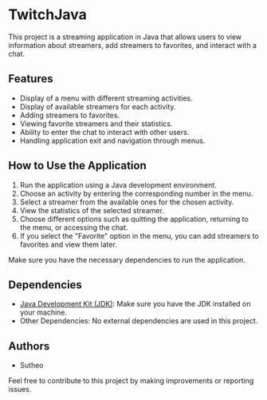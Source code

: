 # TwitchJava

This project is a streaming application in Java that allows users to view information about streamers, add streamers to favorites, and interact with a chat.

## Features

- Display of a menu with different streaming activities.
- Display of available streamers for each activity.
- Adding streamers to favorites.
- Viewing favorite streamers and their statistics.
- Ability to enter the chat to interact with other users.
- Handling application exit and navigation through menus.

## How to Use the Application

1. Run the application using a Java development environment.
2. Choose an activity by entering the corresponding number in the menu.
3. Select a streamer from the available ones for the chosen activity.
4. View the statistics of the selected streamer.
5. Choose different options such as quitting the application, returning to the menu, or accessing the chat.
6. If you select the "Favorite" option in the menu, you can add streamers to favorites and view them later.

Make sure you have the necessary dependencies to run the application.

## Dependencies

- [Java Development Kit (JDK)](https://www.oracle.com/java/technologies/javase-jdk11-downloads.html): Make sure you have the JDK installed on your machine.
- Other Dependencies: No external dependencies are used in this project.

## Authors

- Sutheo

Feel free to contribute to this project by making improvements or reporting issues.
